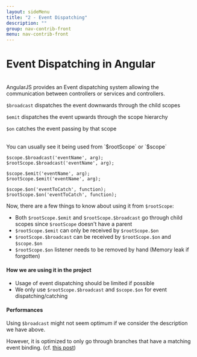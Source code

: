```yaml
---
layout: sideMenu
title: "2 - Event Dispatching"
description: ""
group: nav-contrib-front
menu: nav-contrib-front
---
```

<!--
Licensed under the Apache License, Version 2.0 (the "License");
you may not use this file except in compliance with the License.
You may obtain a copy of the License at

http://www.apache.org/licenses/LICENSE-2.0

Unless required by applicable law or agreed to in writing, software
distributed under the License is distributed on an "AS IS" BASIS,
WITHOUT WARRANTIES OR CONDITIONS OF ANY KIND, either express or implied.
See the License for the specific language governing permissions and
limitations under the License.
-->

# Event Dispatching in Angular

<br/>
AngularJS provides an Event dispatching system allowing the communication between controllers or services and controllers.

`$broadcast` dispatches the event downwards through the child scopes

`$emit` dispatches the event upwards through the scope hierarchy

`$on` catches the event passing by that scope

<br/>
You can usually see it being used from `$rootScope` or `$scope`

```
$scope.$broadcast('eventName', arg);
$rootScope.$broadcast('eventName', arg);

$scope.$emit('eventName', arg);
$rootScope.$emit('eventName', arg);

$scope.$on('eventToCatch', function);
$rootScope.$on('eventToCatch', function);
```

Now, there are a few things to know about using it from `$rootScope`:

* Both `$rootScope.$emit` and `$rootScope.$broadcast` go through child scopes since `$rootScope` doesn't have a parent
* `$rootScope.$emit` can only be received by `$rootScope.$on`
* `$rootScope.$broadcast` can be received by `$rootScope.$on` and `$scope.$on`
* `$rootScope.$on` listener needs to be removed by hand (Memory leak if forgotten)


#### How we are using it in the project

* Usage of event dispatching should be limited if possible
* We only use `$rootScope.$broadcast` and `$scope.$on` for event dispatching/catching


#### Performances

Using `$broadcast` might not seem optimum if we consider the description we have above.

However, it is optimized to only go through branches that have a matching event binding.
(cf. [this post](http://www.bennadel.com/blog/2724-scope-broadcast-is-surprisingly-efficient-in-angularjs.htm))
